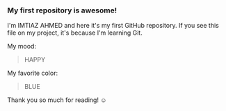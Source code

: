 ### My first repository is awesome!

I'm IMTIAZ AHMED and here it's my first GitHub repository.
If you see this file on my project, it's because I'm learning Git.

My mood:

> HAPPY

My favorite color:

> BLUE

Thank you so much for reading! ☺
